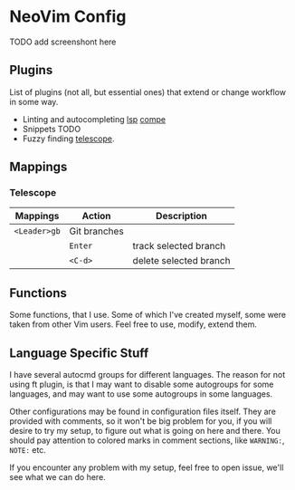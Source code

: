 # NeoVim Config

TODO add screenshont here

## Plugins

List of plugins (not all, but essential ones) that extend or change workflow in
some way.

- Linting and autocompleting
  [lsp](https://github.com/neovim/lspconfig)
  [compe]()
- Snippets
  TODO
- Fuzzy finding
  [telescope](https://github.com/nvim-telescope/telescope.nvim).

## Mappings

### Telescope
| Mappings | Action | Description |
|---|---|---|
| `<Leader>gb` | Git branches | |
| | `Enter` | track selected branch |
| | `<C-d>` | delete selected branch |


## Functions

Some functions, that I use. Some of which I've created myself, some were taken
from other Vim users. Feel free to use, modify, extend them.

## Language Specific Stuff

I have several autocmd groups for different languages.  The reason for not using
ft plugin, is that I may want to disable some autogroups for some languages, and
may want to use some autogroups in some languages.

Other configurations may be found  in  configuration  files  itself.   They  are
provided with comments, so it won't be big problem for you, if you  will  desire
to try my setup, to figure out what is going on here and there.  You should  pay
attention to colored marks in comment sections, like `WARNING:`, `NOTE:` etc.

If you encounter any problem with my setup, feel free to open issue,  we'll  see
what we can do here.
